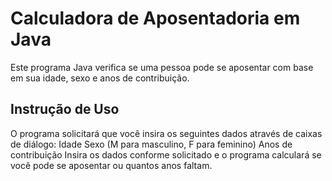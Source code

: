 # Calculadora de Aposentadoria em Java

Este programa Java verifica se uma pessoa pode se aposentar com base em sua idade, sexo e anos de contribuição.

## Instrução de Uso

O programa solicitará que você insira os seguintes dados através de caixas de diálogo:
Idade
Sexo (M para masculino, F para feminino)
Anos de contribuição
Insira os dados conforme solicitado e o programa calculará se você pode se aposentar ou quantos anos faltam.